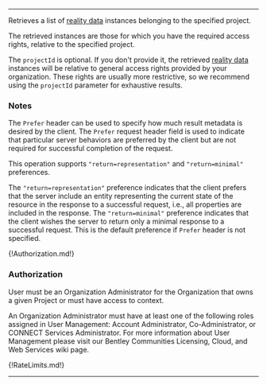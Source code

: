 ---

Retrieves a list of [reality data](https://www.itwinjs.org/learning/glossary/#realitydata) instances belonging to the specified project.

The retrieved instances are those for which you have the required access rights, relative to the specified project. 

The `projectId` is optional. If you don't provide it, the retrieved [reality data](https://www.itwinjs.org/learning/glossary/#realitydata) instances will be relative to general access rights provided by your organization. These rights are usually more restrictive, so we recommend using the `projectId` parameter for exhaustive results.

### Notes

The `Prefer` header can be used to specify how much result metadata is desired by the client. The `Prefer` request header field is used to indicate that particular server behaviors are preferred by the client but are not required for successful completion of the request.

This operation supports `"return=representation"` and `"return=minimal"` preferences.

The `"return=representation"` preference indicates that the client prefers that the server include an entity representing the current state of the resource in the response to a successful request, i.e., all properties are included in the response.
The `"return=minimal"` preference indicates that the client wishes the server to return only a minimal response to a successful request. This is the default preference if `Prefer` header is not specified.

{!Authorization.md!}

### Authorization

User must be an Organization Administrator for the Organization that owns a given Project or must have access to context.

An Organization Administrator must have at least one of the following roles assigned in User Management: Account Administrator, Co-Administrator, or CONNECT Services Administrator. For more information about User Management please visit our Bentley Communities Licensing, Cloud, and Web Services wiki page.


{!RateLimits.md!}

---